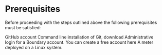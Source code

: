 Prerequisites
============

Before proceeding with the steps outlined above the following prerequisites must be satisfied:

GitHub account
Command line installation of Git, download
Administrative login for a Boundary account. You can create a free account here
A meter deployed on a Linux system.
